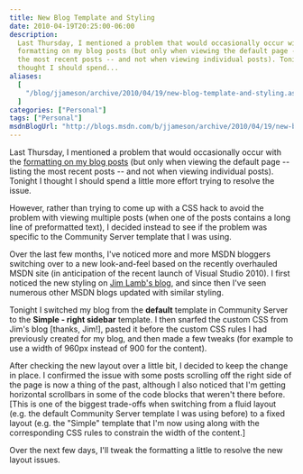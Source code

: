 ```yaml
---
title: New Blog Template and Styling
date: 2010-04-19T20:25:00-06:00
description:
  Last Thursday, I mentioned a problem that would occasionally occur with the
  formatting on my blog posts (but only when viewing the default page -- listing
  the most recent posts -- and not when viewing individual posts). Tonight I
  thought I should spend...
aliases:
  [
    "/blog/jjameson/archive/2010/04/19/new-blog-template-and-styling.aspx",
  ]
categories: ["Personal"]
tags: ["Personal"]
msdnBlogUrl: "http://blogs.msdn.com/b/jjameson/archive/2010/04/19/new-blog-template-and-styling.aspx"
---
```


Last Thursday, I mentioned a problem that would occasionally occur with the
[formatting on my blog posts](/blog/jjameson/2010/04/15/blog-post-formatting-issues)
(but only when viewing the default page -- listing the most recent posts -- and
not when viewing individual posts). Tonight I thought I should spend a little
more effort trying to resolve the issue.

However, rather than trying to come up with a CSS hack to avoid the problem with
viewing multiple posts (when one of the posts contains a long line of
preformatted text), I decided instead to see if the problem was specific to the
Community Server template that I was using.

Over the last few months, I've noticed more and more MSDN bloggers switching
over to a new look-and-feel based on the recently overhauled MSDN site (in
anticipation of the recent launch of Visual Studio 2010). I first noticed the
new styling on [Jim Lamb's blog](http://blogs.msdn.com/jimlamb/), and since then
I've seen numerous other MSDN blogs updated with similar styling.

Tonight I switched my blog from the **default** template in Community Server to
the **Simple - right sidebar** template. I then snarfed the custom CSS from
Jim's blog [thanks, Jim!], pasted it before the custom CSS rules I had
previously created for my blog, and then made a few tweaks (for example to use a
width of 960px instead of 900 for the content).

After checking the new layout over a little bit, I decided to keep the change in
place. I confirmed the issue with some posts scrolling off the right side of the
page is now a thing of the past, although I also noticed that I'm getting
horizontal scrollbars in some of the code blocks that weren't there before.
[This is one of the biggest trade-offs when switching from a fluid layout (e.g.
the default Community Server template I was using before) to a fixed layout
(e.g. the "Simple" template that I'm now using along with the corresponding CSS
rules to constrain the width of the content.]

Over the next few days, I'll tweak the formatting a little to resolve the new
layout issues.
